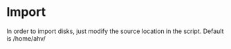 # Import
In order to import disks, just modify the source location in the script.
Default is /home/ahv/
